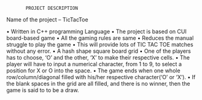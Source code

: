            PROJECT DESCRIPTION

Name of the project – TicTacToe

•	Written in C++ programming Language 
•	The project is based on CUI board-based game
•	All the gaming rules are same
•	Reduces the manual struggle to play the game
•	This will provide lots of TIC TAC TOE matches without any error.
•	A hash shape square board grid
•	One of the players has to choose, ‘O’ and the other, ‘X’ to make their respective cells.
•	The player will have to input a numerical character, from 1 to 9, to select a position for X or O into the space.
•	The game ends when one whole row/column/diagonal filled with his/her respective character(‘O’ or ‘X’).
•	If the blank spaces in the grid are all filled, and there is no winner, then the game is said to to be a draw.
